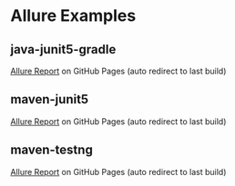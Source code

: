 # Allure Examples

## java-junit5-gradle
[Allure Report](https://simple-elf.github.io/allure-examples/java-junit5-gradle/) on GitHub Pages (auto redirect to last build)

## maven-junit5
[Allure Report](https://simple-elf.github.io/allure-examples/maven-junit5/) on GitHub Pages (auto redirect to last build)

## maven-testng
[Allure Report](https://simple-elf.github.io/allure-examples/maven-testng/) on GitHub Pages (auto redirect to last build)

